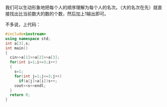 我们可以生动形象地把每个人的顺序理解为每个人的名次。（大的名次在先）就直接找出比当前数大的数的个数，然后加上1输出即可。

不多说，上代码：
```cpp
#include<iostream>
using namespace std;
int a[3],s;
int main()
{
  cin>>a[1]>>a[2]>>a[3];
  for(int i=1;i<=3;i++)
  {
  	s=1;
    for(int j=1;j<=3;j++)
      if(a[j]>a[i])s++;
    cout<<s<<endl;
  }
  return 0;
}
```
